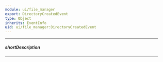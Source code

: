 ```yaml
---
module: ui/file_manager
export: DirectoryCreatedEvent
type: Object
inherits: EventInfo
uid: ui/file_manager:DirectoryCreatedEvent
---
```

---
##### shortDescription
<!-- Description goes here -->

---
<!-- Description goes here -->